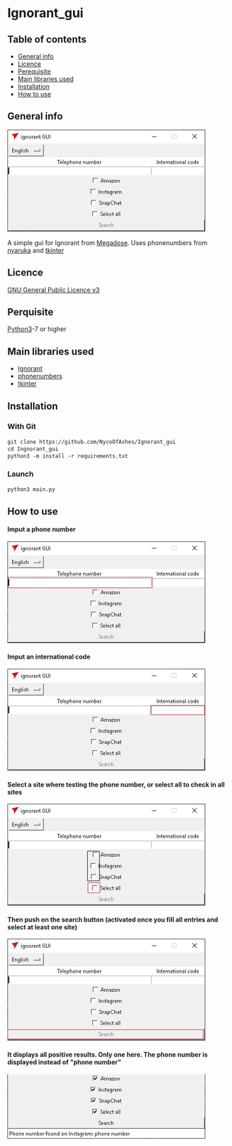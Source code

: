 # Ignorant_gui

## Table of contents
* [General info](#general-info)
* [Licence](#licence)
* [Perequisite](#perquisite)
* [Main libraries used](#main-libraries-used)
* [Installation](#installation)
* [How to use](#how-to-use)


## General info

![gui](img/ignorant_gui.JPG)

A simple gui for Ignorant from [Megadose](https://github.com/MegaDose). Uses phonenumbers from [nyaruka](https://github.com/nyaruka) and [tkinter](https://wiki.python.org/moin/TkInter)

## Licence
[GNU General Public Licence v3](https://www.gnu.org/licenses/gpl-3.0.html)
## Perquisite
[Python3](https://www.python.org/downloads/release/python-370/)-7 or higher

## Main libraries used

* [Ignorant](https://github.com/megadose/ignorant)
* [phonenumbers](https://github.com/nyaruka/phonenumbers)
* [tkinter](https://wiki.python.org/moin/TkInter)

## Installation

### With Git

```
git clone https://github.com/NycoOfAshes/Ignorant_gui
cd Ingnorant_gui
python3 -m install -r requirements.txt
```

### Launch

```
python3 main.py
```

## How to use

#### Imput a phone number
![gui](img/ignorant_gui2.JPG)

#### Imput an international code
![gui](img/ignorant_gui3.JPG)

#### Select a site where testing the phone number, or select all to check in all sites
![gui](img/ignorant_gui4.JPG)

#### Then push on the search button (activated once you fill all entries and select at least one site)
![gui](img/ignorant_gui5.JPG)

#### It displays all positive results. Only one here. The phone number is displayed instead of "phone number"
![gui](img/ignorant_gui6.JPG)